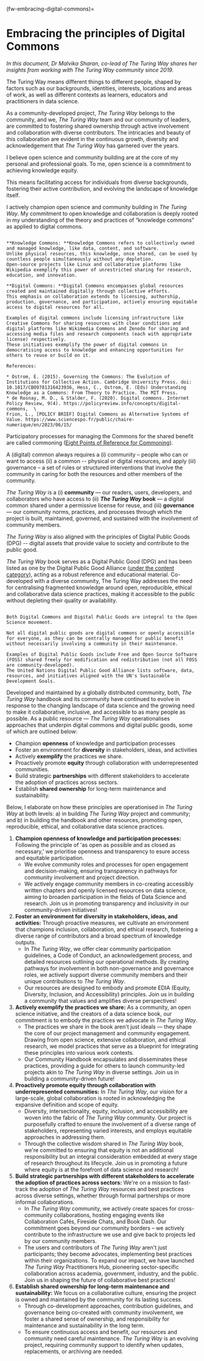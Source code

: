 (fw-embracing-digital-commons)=
# Embracing the principles of Digital Commons

_In this document, Dr Malvika Sharan, co-lead of The Turing Way shares her insights from working with The Turing Way community since 2019._

The Turing Way means different things to different people, shaped by factors such as our backgrounds, identities, interests, locations and areas of work, as well as different contexts as learners, educators and practitioners in data science.

As a community-developed project, _The Turing Way_ belongs to the community, and we, _The Turing Way_ team and our community of leaders, are committed to fostering shared ownership through active involvement and collaboration with diverse contributors.
The intricacies and beauty of this collaboration are evident in the continuous growth, diversity and acknowledgement that _The Turing Way_ has garnered over the years.

I believe open science and community building are at the core of my personal and professional goals.
To me, open science is a commitment to achieving knowledge equity. 

This means facilitating access for individuals from diverse backgrounds, fostering their active contribution, and evolving the landscape of knowledge itself. 

I actively champion open science and community building in _The Turing Way_.
My commitment to open knowledge and collaboration is deeply rooted in my understanding of the theory and practices of “knowledge commons” as applied to digital commons.

```{admonition} Definitions

**Knowledge Commons: **Knowledge Commons refers to collectively owned and managed knowledge, like data, content, and software.
Unlike physical resources, this knowledge, once shared, can be used by countless people simultaneously without any depletion.
Open-source projects like Linux and collaborative platforms like Wikipedia exemplify this power of unrestricted sharing for research, education, and innovation.

**Digital Commons: **Digital Commons encompasses global resources created and maintained digitally through collective efforts.
This emphasis on collaboration extends to licensing, authorship, production, governance, and participation, actively ensuring equitable access to digital resources for all. 

Examples of digital commons include licensing infrastructure like Creative Commons for sharing resources with clear conditions and digital platforms like Wikimedia Commons and Zenodo for sharing and accessing media files and research components (each with appropriate license) respectively. 
These initiatives exemplify the power of digital commons in democratising access to knowledge and enhancing opportunities for others to reuse or build on it.

References: 

* Ostrom, E. (2015). Governing the Commons: The Evolution of Institutions for Collective Action. Cambridge University Press. doi: 10.1017/CBO9781316423936, Hess, C., Ostrom, E. (Eds) Understanding Knowledge as a Commons: From Theory to Practice. The MIT Press. 
* de Rosnay, M. D., & Stalder, F. (2020). Digital commons. Internet Policy Review, 9(4). https://policyreview.info/concepts/digital-commons,  \
Frion, L., [POLICY BRIEF] Digital Commons as Alternative Systems of Value. https://www.sciencespo.fr/public/chaire-numerique/en/2023/06/15/

```

Participatory processes for managing the Commons for the shared benefit are called commoning ([Eight Points of Reference for Commoning]([https://www.bollier.org/blog/eight-points-reference-commoning](https://www.bollier.org/blog/eight-points-reference-commoning))). 

A (digital) common always requires a (i) community – people who can or want to access (ii) a common -- physical or digital resources, and apply (iii) governance – a set of rules or structured interventions that involve the community in caring for both the resources and other members of the community. 

_The Turing Way_ is a (i) **community** — our readers, users, developers, and collaborators who have access to (ii) **_The Turing Way_ book** — a digital common shared under a permissive license for reuse, and (iii) **governance** — our community norms, practices, and processes through which the project is built, maintained, governed, and sustained with the involvement of community members.

_The Turing Way_ is also aligned with the principles of Digital Public Goods (DPG) -- digital assets that provide value to society and contribute to the public good. 

_The Turing Way_ book serves as a Digital Public Good (DPG) and has been listed as one by the Digital Public Good Alliance ([under the content category](https://app.digitalpublicgoods.net/a/10953)), acting as a robust reference and educational material.
Co-developed with a diverse community, The Turing Way addresses the need for centralising fragmented knowledge around open, reproducible, ethical and collaborative data science practices, making it accessible to the public without depleting their quality or availability.

```{admonition} Digital Public Good and Digital Commons

Both Digital Commons and Digital Public Goods are integral to the Open Science movement.

Not all digital public goods are digital commons or openly accessible for everyone, as they can be centrally managed for public benefit without necessarily involving a community in their maintenance. 

Examples of Digital Public Goods include Free and Open Source Software (FOSS) shared freely for modification and redistribution (not all FOSS are community-developed).
The United Nations Digital Public Good Alliance lists software, data, resources, and initiatives aligned with the UN's Sustainable Development Goals.

```

Developed and maintained by a globally distributed community, both, _The Turing Way_ handbook and its community have continued to evolve in response to the changing landscape of data science and the growing need to make it collaborative, inclusive, and accessible to as many people as possible.
As a public resource — _The Turing Way_ operationalises approaches that underpin digital commons and digital public goods, some of which are outlined below:

* Champion **openness** of knowledge and participation processes
* Foster an environment for **diversity** in stakeholders, ideas, and activities
* Actively **exemplify** the practices we share.
* Proactively promote **equity** through collaboration with underrepresented communities.
* Build strategic **partnerships** with different stakeholders to accelerate the adoption of practices across sectors.
* Establish **shared ownership** for long-term maintenance and sustainability.

Below, I elaborate on how these principles are operationised in _The Turing Way_ at both levels: a) in building _The Turing Way_ project and community; and b) in building the handbook and other resources, promoting open, reproducible, ethical, and collaborative data science practices.

1. **Champion openness of knowledge and participation processes:** Following the principle of 'as open as possible and as closed as necessary,' we prioritise openness and transparency to esure access and equitable participation.
    * We evolve community roles and processes for open engagement and decision-making, ensuring transparency in pathways for community involvement and project direction.
    * We actively engage community members in co-creating accessibly written chapters and  openly licensed resources on data science, aiming to broaden participation in the fields of Data Science and research. Join us in promoting transparency and inclusivity in our community-driven initiatives!
2. **Foster an environment for diversity in stakeholders, ideas, and activities:** Through proactive measures, we cultivate an environment that champions inclusion, collaboration, and ethical research, fostering a diverse range of contributors and a broad spectrum of knowledge outputs.
    * In _The Turing Way_, we offer clear community participation guidelines, a Code of Conduct, an acknowledgement process, and detailed resources outlining our operational methods. By creating pathways for involvement in both non-governance and governance roles, we actively support diverse community members and their unique contributions to _The Turing Way_.
    * Our resources are designed to embody and promote EDIA (Equity, Diversity, Inclusion, and Accessibility) principles. Join us in building a community that values and amplifies diverse perspectives!
3. **Actively exemplify the practices we share:** As a community, an open science initiative, and the creators of a data science book, our commitment is to embody the practices we advocate in _The Turing Way_.
    * The practices we share in the book aren't just ideals — they shape the core of our project management and community engagement. Drawing from open science, extensive collaboration, and ethical research, we model practices that serve as a blueprint for integrating these principles into various work contexts.
    * Our Community Handbook encapsulates and disseminates these practices, providing a guide for others to launch community-led projects akin to _The Turing Way_ in diverse settings. Join us in building a community-driven future!
4. **Proactively promote equity through collaboration with underrepresented communities:** In _The Turing Way_, our vision for a large-scale, global collaboration is rooted in acknowledging the expansive definition and scope of equity.
    * Diversity, intersectionality, equity, inclusion, and accessibility are woven into the fabric of _The Turing Way_ community. Our project is purposefully crafted to ensure the involvement of a diverse range of stakeholders, representing varied interests, and employs equitable approaches in addressing them.
    * Through the collective wisdom shared in _The Turing Way_ book, we're committed to ensuring that equity is not an additional responsibility but an integral consideration embedded at every stage of research throughout its lifecycle. Join us in promoting a future where equity is at the forefront of data science and research!
5. **Build strategic partnerships with different stakeholders to accelerate the adoption of practices across sectors:** We're on a mission to fast-track the adoption of _The Turing Way_ resources and best practices across diverse settings, whether through formal partnerships or more informal collaborations.
    * In _The Turing Way_ community, we actively create spaces for cross-community collaborations, hosting engaging events like Collaboration Cafés, Fireside Chats, and Book Dash. Our commitment goes beyond our community borders – we actively contribute to the infrastructure we use and give back to projects led by our community members.
    * The users and contributors of _The Turing Way_ aren't just participants; they become advocates, implementing best practices within their organizations. To expand our impact, we have launched _The Turing Way_ Practitioners Hub, pioneering sector-specific collaboration across academia, government, industry, and the public. Join us in shaping the future of collaborative best practices!
6. **Establish shared ownership for long-term maintenance and sustainability:** We focus on a collaborative culture, ensuring the project is owned and maintained by the community for its lasting success.
    * Through co-development approaches, contribution guidelines, and governance being co-created with community involvement, we foster a shared sense of ownership, and responsibility for maintenance and sustainability in the long term.
    * To ensure continuous access and benefit, our resources and community need careful maintenance. _The Turing Way_ is an evolving project, requiring community support to identify when updates, replacements, or archiving are needed.